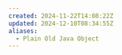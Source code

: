 ```yaml
---
created: 2024-11-22T14:08:22Z
updated: 2024-12-10T08:34:55Z
aliases:
  - Plain Old Java Object
---
```

